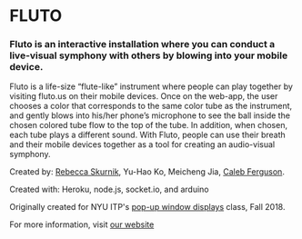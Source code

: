 # FLUTO
### Fluto is an interactive installation where you can conduct a live-visual symphony with others by blowing into your mobile device.

Fluto is a life-size “flute-like” instrument where people can play together by visiting fluto.us on their mobile devices. Once on the web-app, the user chooses a color that corresponds to the same color tube as the instrument, and gently blows into his/her phone’s microphone to see the ball inside the chosen colored tube flow to the top of the tube. In addition, when chosen, each tube plays a different sound. With Fluto, people can use their breath and their mobile devices together as a tool for creating an audio-visual symphony.

Created by: [Rebecca Skurnik](https://www.rebeccaskurnik.com/), Yu-Hao Ko, Meicheng Jia, [Caleb Ferguson](https://www.calebfergie.com/).

Created with: Heroku, node.js, socket.io, and arduino

Originally created for NYU ITP's [pop-up window displays](https://popupwindows.wordpress.com/) class, Fall 2018.

For more information, visit [our website](https://flutopopup.com)
